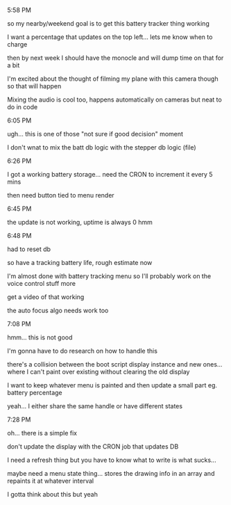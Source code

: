 5:58 PM

so my nearby/weekend goal is to get this battery tracker thing working

I want a percentage that updates on the top left... lets me know when to charge

then by next week I should have the monocle and will dump time on that for a bit

I'm excited about the thought of filming my plane with this camera though so that will happen

Mixing the audio is cool too, happens automatically on cameras but neat to do in code

6:05 PM

ugh... this is one of those "not sure if good decision" moment

I don't wnat to mix the batt db logic with the stepper db logic (file)

6:26 PM

I got a working battery storage... need the CRON to increment it every 5 mins

then need button tied to menu render

6:45 PM

the update is not working, uptime is always 0 hmm

6:48 PM

had to reset db

so have a tracking battery life, rough estimate now

I'm almost done with battery tracking menu so I'll probably work on the voice control stuff more

get a video of that working

the auto focus algo needs work too

7:08 PM

hmm... this is not good

I'm gonna have to do research on how to handle this

there's a collision between the boot script display instance and new ones... where I can't paint over existing without clearing the old display

I want to keep whatever menu is painted and then update a small part eg. battery percentage

yeah... I either share the same handle or have different states

7:28 PM

oh... there is a simple fix

don't update the display with the CRON job that updates DB

I need a refresh thing but you have to know what to write is what sucks...

maybe need a menu state thing... stores the drawing info in an array and repaints it at whatever interval

I gotta think about this but yeah
